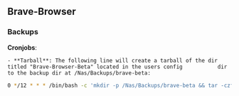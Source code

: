 ## Brave-Browser

### Backups

**Cronjobs**:

    - **Tarball**: The following line will create a tarball of the dir titled "Brave-Browser-Beta" located in the users config           dir to the backup dir at /Nas/Backups/brave-beta:
```bash
0 */12 * * * /bin/bash -c 'mkdir -p /Nas/Backups/brave-beta && tar -czf /Nas/Backups/brave-beta/brave-beta-$(date+\%Y\%m\%d\%H\%M).tar.gz -C ~/.config/BraveSoftware Brave-Browser-Beta && cd /Nas/Backups/brave-beta && ls -tp | grep -v '/$' | tail -n +3 | xargs -I {} rm -- {}'
```
